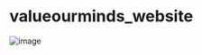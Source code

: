 # valueourminds_website

![image](https://user-images.githubusercontent.com/35516367/185814002-3dd27418-8b51-4522-b0bc-344204cb36fb.png)

